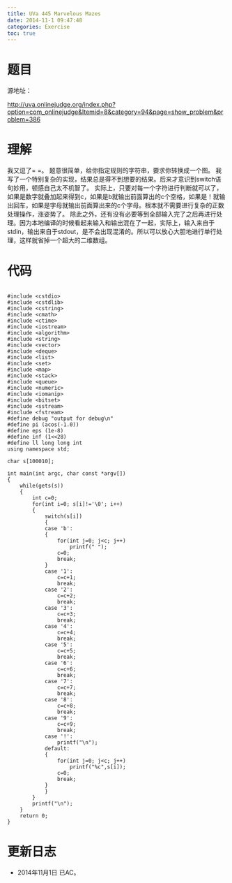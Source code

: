 ```yaml
---
title: UVa 445 Marvelous Mazes
date: 2014-11-1 09:47:48
categories: Exercise
toc: true
---
```

# 题目
源地址：

http://uva.onlinejudge.org/index.php?option=com_onlinejudge&Itemid=8&category=94&page=show_problem&problem=386

# 理解
我又逗了= =。
题意很简单，给你指定规则的字符串，要求你转换成一个图。
我写了一个特别复杂的实现，结果总是得不到想要的结果。后来才意识到switch语句妙用，顿感自己太不机智了。
实际上，只要对每一个字符进行判断就可以了，如果是数字就叠加起来得到c，如果是b就输出前面算出的c个空格，如果是！就输出回车，如果是字母就输出前面算出来的c个字母。根本就不需要进行复杂的正数处理操作，涨姿势了。
除此之外，还有没有必要等到全部输入完了之后再进行处理。因为本地编译的时候看起来输入和输出混在了一起，实际上，输入来自于stdin，输出来自于stdout，是不会出现混淆的。所以可以放心大胆地进行单行处理，这样就省掉一个超大的二维数组。

<!-- more -->

# 代码

```

#include <cstdio>
#include <cstdlib>
#include <cstring>
#include <cmath>
#include <ctime>
#include <iostream>
#include <algorithm>
#include <string>
#include <vector>
#include <deque>
#include <list>
#include <set>
#include <map>
#include <stack>
#include <queue>
#include <numeric>
#include <iomanip>
#include <bitset>
#include <sstream>
#include <fstream>
#define debug "output for debug\n"
#define pi (acos(-1.0))
#define eps (1e-8)
#define inf (1<<28)
#define ll long long int
using namespace std;

char s[100010];

int main(int argc, char const *argv[])
{
    while(gets(s))
    {
        int c=0;
        for(int i=0; s[i]!='\0'; i++)
        {
            switch(s[i])
            {
            case 'b':
            {
                for(int j=0; j<c; j++)
                    printf(" ");
                c=0;
                break;
            }
            case '1':
                c=c+1;
                break;
            case '2':
                c=c+2;
                break;
            case '3':
                c=c+3;
                break;
            case '4':
                c=c+4;
                break;
            case '5':
                c=c+5;
                break;
            case '6':
                c=c+6;
                break;
            case '7':
                c=c+7;
                break;
            case '8':
                c=c+8;
                break;
            case '9':
                c=c+9;
                break;
            case '!':
                printf("\n");
            default:
            {
                for(int j=0; j<c; j++)
                    printf("%c",s[i]);
                c=0;
                break;
            }
            }
        }
        printf("\n");
    }
    return 0;
}

```

# 更新日志
- 2014年11月1日 已AC。